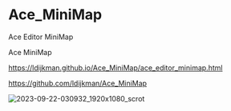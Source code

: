 # Ace_MiniMap

Ace Editor MiniMap

Ace MiniMap

https://ldijkman.github.io/Ace_MiniMap/ace_editor_minimap.html

https://github.com/ldijkman/Ace_MiniMap

![2023-09-22-030932_1920x1080_scrot](https://github.com/ldijkman/Ace_MiniMap/assets/45427770/d1d4b2b0-57cb-42d9-af27-67816440e421)
